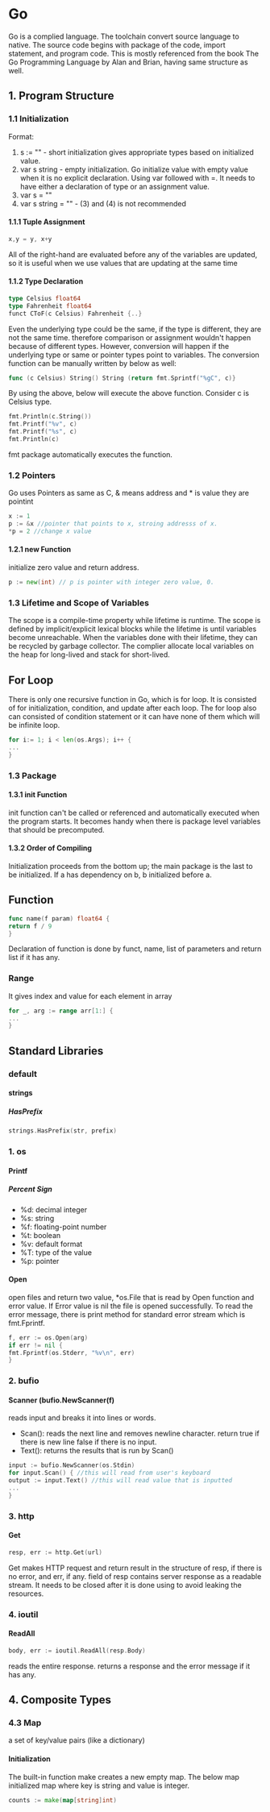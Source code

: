 # Go
Go is a complied language. The toolchain convert source language to native. The source code begins with package of the code, import statement, and program code. This is mostly referenced from the book The Go Programming Language by Alan and Brian, having same structure as well.
## 1. Program Structure 
### 1.1 Initialization
Format:
1. s := ""  - short initialization gives appropriate types based on initialized value.
2. var s string - empty initialization. Go initialize value with empty value when it is no explicit declaration. Using var followed with =. It needs to have either a declaration of type or an assignment value. 
3. var s = ""
4. var s string = "" - (3) and (4) is not recommended
#### 1.1.1 Tuple Assignment
``` Go
x,y = y, x+y
```
All of the right-hand are evaluated before any of the variables are updated, so it is useful when we use values that are updating at the same time
#### 1.1.2 Type Declaration
``` Go
type Celsius float64
type Fahrenheit float64
funct CToF(c Celsius) Fahrenheit {..}
```
Even the underlying type could be the same, if the type is different, they are not the same time. therefore comparison or assignment wouldn't happen because of different types. However, conversion will happen if the underlying type or same or pointer types point to variables. The conversion function can be manually written by below as well:
``` Go
func (c Celsius) String() String (return fmt.Sprintf("%gC", c)}
```
By using the above, below will execute the above function. Consider c is Celsius type.
``` Go
fmt.Println(c.String())
fmt.Printf("%v", c)
fmt.Printf("%s", c)
fmt.Println(c)
```
fmt package automatically executes the function.
### 1.2 Pointers
Go uses Pointers as same as C, & means address and * is value they are pointint
``` Go
x := 1
p := &x //pointer that points to x, stroing addresss of x.
*p = 2 //change x value
```
#### 1.2.1 new Function
initialize zero value and return address.
``` Go
p := new(int) // p is pointer with integer zero value, 0.
```
### 1.3 Lifetime and Scope of Variables
The scope is a compile-time property while lifetime is runtime. 
The scope is defined by implicit/explicit lexical blocks while the lifetime is until variables become unreachable. When the variables done with their lifetime, they can be recycled by garbage collector. The complier allocate local variables on the heap for long-lived and stack for short-lived.
## For Loop
There is only one recursive function in Go, which is for loop. It is consisted of for initialization, condition, and update after each loop. The for loop also can consisted of condition statement or it can have none of them which will be infinite loop.
``` Go
for i:= 1; i < len(os.Args); i++ {
...
}
```
### 1.3 Package 
#### 1.3.1 init Function
init function can't be called or referenced and automatically executed when the program starts. It becomes handy when there is package level variables that should be precomputed.
#### 1.3.2 Order of Compiling
Initialization proceeds from the bottom up; the main package is the last to be initialized. If a has dependency on b, b initialized before a.
## Function
``` Go
func name(f param) float64 {
return f / 9
}
```
Declaration of function is done by funct, name, list of parameters and return list if it has any.
### Range
It gives index and value for each element in array
``` Go
for _, arg := range arr[1:] {
...
}
```
## Standard Libraries
### default
#### strings
##### HasPrefix
``` Go
strings.HasPrefix(str, prefix)
```
### 1. os
#### Printf
##### Percent Sign
- %d: decimal integer
- %s: string
- %f: floating-point number
- %t: boolean
- %v: default format
- %T: type of the value
- %p: pointer
#### Open
open files and return two value, *os.File that is read by Open function and error value. If Error value is nil the file is opened successfully. To read the error message, there is print method for standard error stream which is fmt.Fprintf.
``` Go
f, err := os.Open(arg)
if err != nil {
fmt.Fprintf(os.Stderr, "%v\n", err)
}
```
### 2. bufio
#### Scanner (bufio.NewScanner(f)
reads input and breaks it into lines or words.
- Scan(): reads the next line and removes newline character. return true if there is new line false if there is no input.
- Text(): returns the results that is run by Scan()
``` Go
input := bufio.NewScanner(os.Stdin)
for input.Scan() { //this will read from user's keyboard
output := input.Text() //this will read value that is inputted
...
}
```
### 3. http
#### Get
``` Go
resp, err := http.Get(url)
```
Get makes HTTP request and return result in the structure of resp, if there is no error, and err, if any. field of resp contains server response as a readable stream. It needs to be closed after it is done using to avoid leaking the resources.
### 4. ioutil
#### ReadAll
``` Go
body, err := ioutil.ReadAll(resp.Body)
```
reads the entire response. returns a response and the error message if it has any.
## 4. Composite Types
### 4.3 Map
a set of key/value pairs (like a dictionary)
#### Initialization
The built-in function make creates a new empty map. The below map initialized map where key is string and value is integer.
```Go
counts := make(map[string]int)
```
